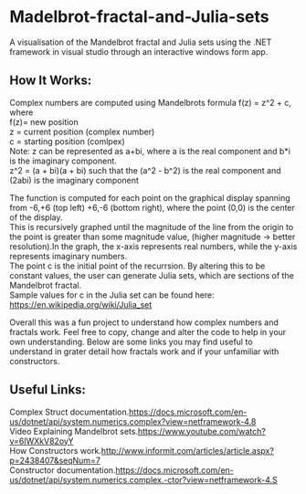 
# Madelbrot-fractal-and-Julia-sets
A visualisation of the Mandelbrot fractal and Julia sets using the .NET framework in visual studio through an interactive windows form app. 

## How It Works: 
Complex numbers are computed using Mandelbrots formula f(z) = z^2 + c, where  
     f(z)= new position                                                                                  
     z = current position (complex number)                                                                          
     c = starting position (comlpex)                                                                          
     Note: z can be represented as a+bi, where a is the real component and b*i is the imaginary component.                            
     z^2 = (a + bi)(a + bi) such that the (a^2 - b^2) is the real component and (2abi) is the imaginary component                         
     
The function is computed for each point on the graphical display spanning from -6,+6 (top left) +6,-6 (bottom right), where the point (0,0) is the center of the display.                                                                                                                                                                                                                                                      
This is recursively graphed until the magnitude of the line from the origin to the point is greater than some magnitude value, (higher magnitude -> better resolution).In the graph, the x-axis represents real numbers, while the y-axis represents imaginary numbers.                                                                                                                                                      
The point c is the initial point of the recurrsion. By altering this to be constant values, the user can generate Julia sets, which are sections of the Mandelbrot fractal.                                                                                                       
Sample values for c in the Julia set can be found here: https://en.wikipedia.org/wiki/Julia_set                                                                                                                                                                                        

Overall this was a fun project to understand how complex numbers and fractals work. Feel free to copy, change and alter the code to help in your own understanding. Below are some links you may find useful to understand in grater detail how fractals work and if your unfamiliar with constructors.                                                                                                                                                                                             
## Useful Links:
Complex Struct documentation.https://docs.microsoft.com/en-us/dotnet/api/system.numerics.complex?view=netframework-4.8            
Video Explaining Mandelbrot sets.https://www.youtube.com/watch?v=6IWXkV82oyY                                                               
How Constructors work.http://www.informit.com/articles/article.aspx?p=2438407&seqNum=7                                                   
Constructor documentation.https://docs.microsoft.com/en-us/dotnet/api/system.numerics.complex.-ctor?view=netframework-4.S                   

